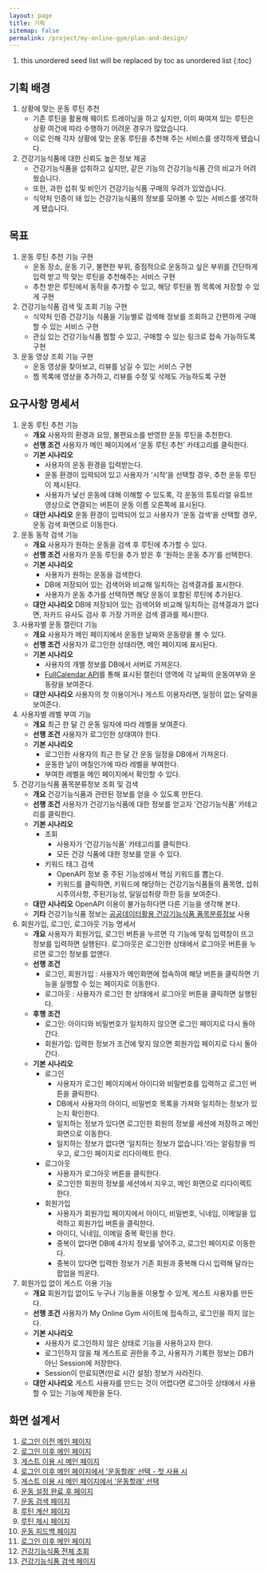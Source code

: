 ```yaml
---
layout: page
title: 기획
sitemap: false
permalink: /project/my-online-gym/plan-and-design/
---
```


1. this unordered seed list will be replaced by toc as unordered list
{:toc}

## 기획 배경
1. 상황에 맞는 운동 루틴 추천
    * 기존 루틴을 활용해 웨이트 트레이닝을 하고 싶지만, 이미 짜여져 있는 루틴은 상황 여건에 따라 수행하기 어려운 경우가 많았습니다.
    * 이로 인해 각자 상황에 맞는 운동 루틴을 추천해 주는 서비스를 생각하게 됐습니다.
2. 건강기능식품에 대한 신뢰도 높은 정보 제공
    * 건강기능식품을 섭취하고 싶지만, 같은 기능의 건강기능식품 간의 비교가 어려웠습니다.
    * 또한, 과한 섭취 및 비인가 건강기능식품 구매의 우려가 있었습니다.
    * 식약처 인증이 돼 있는 건강기능식품의 정보를 모아볼 수 있는 서비스를 생각하게 됐습니다.

## 목표
1. 운동 루틴 추천 기능 구현
    * 운동 장소, 운동 기구, 불편한 부위, 중점적으로 운동하고 싶은 부위를 간단하게 입력 받고 딱 맞는 루틴을 추천해주는 서비스 구현
    * 추천 받은 루틴에서 동작을 추가할 수 있고, 해당 루틴을 찜 목록에 저장할 수 있게 구현
2. 건강기능식품 검색 및 조회 기능 구현
    * 식약처 인증 건강기능 식품을 기능별로 검색해 정보를 조회하고 간편하게 구매할 수 있는 서비스 구현
    * 관심 있는 건강기능식품 찜할 수 있고, 구매할 수 있는 링크로 접속 가능하도록 구현
3. 운동 영상 조회 기능 구현
    * 운동 영상을 찾아보고, 리뷰를 남길 수 있는 서비스 구현
    * 찜 목록에 영상을 추가하고, 리뷰를 수정 및 삭제도 가능하도록 구현

## 요구사항 명세서
1. 운동 루틴 추천 기능
    - **개요** 사용자의 환경과 요망, 불편요소를 반영한 운동 루틴을 추천한다.
    - **선행 조건** 사용자가 메인 페이지에서 ‘운동 루틴 추천’ 카테고리를 클릭한다.
    - **기본 시나리오**
        * 사용자의 운동 환경을 입력받는다.
        * 운동 환경이 입력되어 있고 사용자가 ‘시작’을 선택할 경우, 추천 운동 루틴이 제시된다.
        * 사용자가 낯선 운동에 대해 이해할 수 있도록, 각 운동의 튜토리얼 유튜브 영상으로 연결되는 버튼이 운동 이름 오른쪽에 표시된다.  
    - **대안 시나리오** 운동 환경이 입력되어 있고 사용자가 ‘운동 검색’을 선택할 경우, 운동 검색 화면으로 이동한다.
2. 운동 동작 검색 기능
    - **개요** 사용자가 원하는 운동을 검색 후 루틴에 추가할 수 있다. 
    - **선행 조건** 사용자가 운동 루틴을 추가 받은 후 ‘원하는 운동 추가’를 선택한다.
    - **기본 시나리오**
        * 사용자가 원하는 운동을 검색한다.
        * DB에 저장되어 있는 검색어와 비교해 일치하는 검색결과를 표시한다.
        * 사용자가 운동 추가를 선택하면 해당 운동이 포함된 루틴에 추가된다.
    - **대안 시나리오** DB에 저장되어 있는 검색어와 비교해 일치하는 검색결과가 없다면, 자카드 유사도 검사 후 가장 가까운 검색 결과를 제시한다.
3. 사용자별 운동 캘린더 기능
    - **개요** 사용자가 메인 페이지에서 운동한 날짜와 운동량을 볼 수 있다.
    - **선행 조건** 사용자가 로그인한 상태라면, 메인 페이지에 표시된다.
    - **기본 시나리오**
        * 사용자의 개별 정보를 DB에서 서버로 가져온다. 
        * [FullCalendar API](https://fullcalendar.io/)를 통해 표시된 캘린더 영역에 각 날짜의 운동여부와 운동량을 보여준다.
    - **대안 시나리오** 사용자의 첫 이용이거나 게스트 이용자라면, 일정이 없는 달력을 보여준다.
4. 사용자별 레벨 부여 기능
    - **개요** 최근 한 달 간 운동 일자에 따라 레벨을 보여준다.
    - **선행 조건** 사용자가 로그인한 상태여야 한다.
    - **기본 시나리오**
        * 로그인한 사용자의 최근 한 달 간 운동 일정을 DB에서 가져온다.
        * 운동한 날이 며칠인가에 따라 레벨을 부여한다.
        * 부여한 레벨을 메인 페이지에서 확인할 수 있다.
5. 건강기능식품 품목분류정보 조회 및 검색
    - **개요** 건강기능식품과 관련된 정보를 얻을 수 있도록 만든다.
    - **선행 조건** 사용자가 건강기능식품에 대한 정보를 얻고자 ‘건강기능식품’ 카테고리를 클릭한다.
    - **기본 시나리오**
        * 조회
            * 사용자가 ‘건강기능식품’ 카테고리를 클릭한다.
            * 모든 건강 식품에 대한 정보를 얻을 수 있다. 
        * 키워드 태그 검색
            * OpenAPI 정보 중 주된 기능성에서 핵심 키워드를 뽑는다.
            * 키워드를 클릭하면, 키워드에 해당하는 건강기능식품들의 품목명, 섭취시주의사항, 주된기능성, 일일섭취량 하한 등을 보여준다.
    - **대안 시나리오** OpenAPI 이용이 불가능하다면 다른 기능을 생각해 본다.
    - **기타** 건강기능식품 정보는 [공공데이터활용 건강기능식품 품목분류정보](http://www.foodsafetykorea.go.kr/api/openApiInfo.do?menu_grp=MENU_GRP31&menu_no=661&show_cnt=10&start_idx=1&svc_no=I2710) 사용
6. 회원가입, 로그인, 로그아웃 기능 명세서
    - **개요** 사용자가 회원가입, 로그인 버튼을 누르면 각 기능에 맞춰 입력창이 뜨고 정보를 입력하면 실행된다. 로그아웃은 로그인한 상태에서 로그아웃 버튼을 누르면 로그인 정보를 없앤다.
    - **선행 조건**
        * 로그인, 회원가입 : 사용자가 메인화면에 접속하여 해당 버튼을 클릭하면 기능을 실행할 수 있는 페이지로 이동한다.
        * 로그아웃 : 사용자가 로그인 한 상태에서 로그아웃 버튼을 클릭하면 실행된다.
    - **후행 조건**
        * 로그인: 아이디와 비밀번호가 일치하지 않으면 로그인 페이지로 다시 돌아간다.
        * 회원가입: 입력한 정보가 조건에 맞지 않으면 회원가입 페이지로 다시 돌아간다.
    - **기본 시나리오**
        * 로그인
            * 사용자가 로그인 페이지에서 아이디와 비밀번호를 입력하고 로그인 버튼을 클릭한다.
            * DB에서 사용자의 아이디, 비밀번호 목록을 가져와 일치하는 정보가 있는지 확인한다.
            * 일치하는 정보가 있다면 로그인한 회원의 정보를 세션에 저장하고 메인 화면으로 이동한다.
            * 일치하는 정보가 없다면 ‘일치하는 정보가 없습니다.’라는 알림창을 띄우고, 로그인 페이지로 리다이렉트 한다.
        * 로그아웃
            * 사용자가 로그아웃 버튼을 클릭한다.
            * 로그인한 회원의 정보를 세션에서 지우고, 메인 화면으로 리다이렉트 한다.
        * 회원가입 
            * 사용자가 회원가입 페이지에서 아이디, 비밀번호, 닉네임, 이메일을 입력하고 회원가입 버튼을 클릭한다.
            * 아이디, 닉네임, 이메일 중복 확인을 한다.
            * 중복이 없다면 DB에 4가지 정보를 넣어주고, 로그인 페이지로 이동한다.
            * 중복이 있다면 입력한 정보가 기존 회원과 중복해 다시 입력해 달라는 팝업을 띄운다.
7. 회원가입 없이 게스트 이용 기능
    - **개요** 회원가입 없이도 누구나 기능들을 이용할 수 있게, 게스트 사용자를 만든다.
    - **선행 조건** 사용자가 My Online Gym 사이트에 접속하고, 로그인을 하지 않는다. 
    - **기본 시나리오**
        * 사용자가 로그인하지 않은 상태로 기능을 사용하고자 한다.
        * 로그인하지 않을 채 게스트로 권한을 주고, 사용자가 기록한 정보는 DB가 아닌 Session에 저장한다.
        * Session이 만료되면(만료 시간 설정) 정보가 사라진다.
    - **대안 시나리오** 게스트 사용자를 만드는 것이 어렵다면 로그아웃 상태에서 사용할 수 있는 기능에 제한을 둔다.

## 화면 설계서
1. <a href="https://jeeyoun-s.github.io/project/MyOnlineGym/mock-up/slide1.PNG" target="_blank">로그인 이전 메인 페이지</a>
2. <a href="https://jeeyoun-s.github.io/project/MyOnlineGym/mock-up/slide2.PNG" target="_blank">로그인 이후 메인 페이지</a>
3. <a href="https://jeeyoun-s.github.io/project/MyOnlineGym/mock-up/slide3.PNG" target="_blank">게스트 이용 시 메인 페이지</a>
4. <a href="https://jeeyoun-s.github.io/project/MyOnlineGym/mock-up/slide4.PNG" target="_blank">로그인 이후 메인 페이지에서 '운동할래' 선택 - 첫 사용 시</a>
5. <a href="https://jeeyoun-s.github.io/project/MyOnlineGym/mock-up/slide5.PNG" target="_blank">게스트 이용 시 메인 페이지에서 '운동할래' 선택</a>
6. <a href="https://jeeyoun-s.github.io/project/MyOnlineGym/mock-up/slide6.PNG" target="_blank">운동 설정 완료 후 페이지</a>
7. <a href="https://jeeyoun-s.github.io/project/MyOnlineGym/mock-up/slide7.PNG" target="_blank">운동 검색 페이지</a>
8. <a href="https://jeeyoun-s.github.io/project/MyOnlineGym/mock-up/slide8.PNG" target="_blank">루틴 계산 페이지</a>
9. <a href="https://jeeyoun-s.github.io/project/MyOnlineGym/mock-up/slide9.PNG" target="_blank">루틴 제시 페이지</a>
10. <a href="https://jeeyoun-s.github.io/project/MyOnlineGym/mock-up/slide10.PNG" target="_blank">운동 피드백 페이지</a>
11. <a href="https://jeeyoun-s.github.io/project/MyOnlineGym/mock-up/slide11.PNG" target="_blank">로그인 이후 메인 페이지</a>
12. <a href="https://jeeyoun-s.github.io/project/MyOnlineGym/mock-up/slide12.PNG" target="_blank">건강기능식품 전체 조회</a>
13. <a href="https://jeeyoun-s.github.io/project/MyOnlineGym/mock-up/slide13.PNG" target="_blank">건강기능식품 검색 페이지</a>